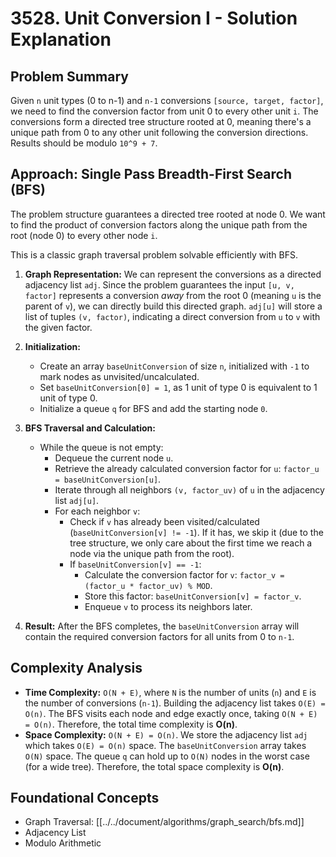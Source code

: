 # 3528. Unit Conversion I - Solution Explanation

## Problem Summary

Given `n` unit types (0 to n-1) and `n-1` conversions `[source, target, factor]`, we need to find the conversion factor from unit 0 to every other unit `i`. The conversions form a directed tree structure rooted at 0, meaning there's a unique path from 0 to any other unit following the conversion directions. Results should be modulo `10^9 + 7`.

## Approach: Single Pass Breadth-First Search (BFS)

The problem structure guarantees a directed tree rooted at node 0. We want to find the product of conversion factors along the unique path from the root (node 0) to every other node `i`.

This is a classic graph traversal problem solvable efficiently with BFS.

1.  **Graph Representation:** We can represent the conversions as a directed adjacency list `adj`. Since the problem guarantees the input `[u, v, factor]` represents a conversion *away* from the root 0 (meaning `u` is the parent of `v`), we can directly build this directed graph. `adj[u]` will store a list of tuples `(v, factor)`, indicating a direct conversion from `u` to `v` with the given factor.

2.  **Initialization:**
    *   Create an array `baseUnitConversion` of size `n`, initialized with `-1` to mark nodes as unvisited/uncalculated.
    *   Set `baseUnitConversion[0] = 1`, as 1 unit of type 0 is equivalent to 1 unit of type 0.
    *   Initialize a queue `q` for BFS and add the starting node `0`.

3.  **BFS Traversal and Calculation:**
    *   While the queue is not empty:
        *   Dequeue the current node `u`.
        *   Retrieve the already calculated conversion factor for `u`: `factor_u = baseUnitConversion[u]`.
        *   Iterate through all neighbors `(v, factor_uv)` of `u` in the adjacency list `adj[u]`.
        *   For each neighbor `v`:
            *   Check if `v` has already been visited/calculated (`baseUnitConversion[v] != -1`). If it has, we skip it (due to the tree structure, we only care about the first time we reach a node via the unique path from the root).
            *   If `baseUnitConversion[v] == -1`:
                *   Calculate the conversion factor for `v`: `factor_v = (factor_u * factor_uv) % MOD`.
                *   Store this factor: `baseUnitConversion[v] = factor_v`.
                *   Enqueue `v` to process its neighbors later.

4.  **Result:** After the BFS completes, the `baseUnitConversion` array will contain the required conversion factors for all units from 0 to `n-1`.

## Complexity Analysis

*   **Time Complexity:** `O(N + E)`, where `N` is the number of units (`n`) and `E` is the number of conversions (`n-1`). Building the adjacency list takes `O(E) = O(n)`. The BFS visits each node and edge exactly once, taking `O(N + E) = O(n)`. Therefore, the total time complexity is **O(n)**.
*   **Space Complexity:** `O(N + E) = O(n)`. We store the adjacency list `adj` which takes `O(E) = O(n)` space. The `baseUnitConversion` array takes `O(N)` space. The queue `q` can hold up to `O(N)` nodes in the worst case (for a wide tree). Therefore, the total space complexity is **O(n)**.

## Foundational Concepts

*   Graph Traversal: [[../../document/algorithms/graph_search/bfs.md]]
*   Adjacency List
*   Modulo Arithmetic
